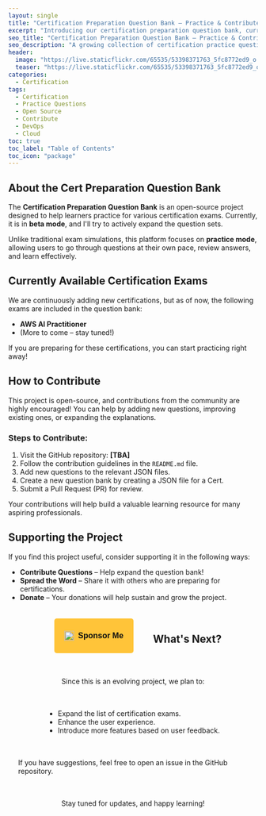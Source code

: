 ```yaml
---
layout: single
title: "Certification Preparation Question Bank – Practice & Contribute"
excerpt: "Introducing our certification preparation question bank, currently in beta! Practice for your exams and contribute to the project."
seo_title: "Certification Preparation Question Bank – Practice & Contribute"
seo_description: "A growing collection of certification practice questions. Learn, contribute, and support this open-source initiative."
header:
  image: "https://live.staticflickr.com/65535/53398371763_5fc8772ed9_o.png"
  teaser: "https://live.staticflickr.com/65535/53398371763_5fc8772ed9_o.png"
categories:
  - Certification
tags:
  - Certification
  - Practice Questions
  - Open Source
  - Contribute
  - DevOps
  - Cloud
toc: true
toc_label: "Table of Contents"
toc_icon: "package"
---
```


## About the Cert Preparation Question Bank

The **Certification Preparation Question Bank** is an open-source project designed to help learners practice for various certification exams. Currently, it is in **beta mode**, and I'll try to actively expand the question sets.

Unlike traditional exam simulations, this platform focuses on **practice mode**, allowing users to go through questions at their own pace, review answers, and learn effectively.

## Currently Available Certification Exams

We are continuously adding new certifications, but as of now, the following exams are included in the question bank:

- **AWS AI Practitioner**
- (More to come – stay tuned!)

If you are preparing for these certifications, you can start practicing right away!

## How to Contribute

This project is open-source, and contributions from the community are highly encouraged! You can help by adding new questions, improving existing ones, or expanding the explanations.

### Steps to Contribute:
1. Visit the GitHub repository: **[TBA]**  
2. Follow the contribution guidelines in the `README.md` file.
3. Add new questions to the relevant JSON files.
4. Create a new question bank by creating a JSON file for a Cert.
5. Submit a Pull Request (PR) for review.

Your contributions will help build a valuable learning resource for many aspiring professionals.

## Supporting the Project

If you find this project useful, consider supporting it in the following ways:
- **Contribute Questions** – Help expand the question bank!
- **Spread the Word** – Share it with others who are preparing for certifications.
- **Donate** – Your donations will help sustain and grow the project.

<div  style="display: flex; justify-content: center; gap: 20px; flex-wrap: wrap; padding: 20px;">

<!-- Buy Me a Coffee -->

<div>

<script  type="text/javascript"  src="https://cdnjs.buymeacoffee.com/1.0.0/button.prod.min.js"

data-name="bmc-button"

data-slug="shantoroy"

data-color="#FFDD00"

data-emoji=""

data-font="Cookie"

data-text="Buy me a coffee"

data-outline-color="#000000"

data-font-color="#000000"

data-coffee-color="#ffffff">

</script>

</div>

<!-- Pay with PayPal -->

<div>

<style>

.paypal-sponsor-button {

background-color: #FFC439;

color: #111;

border: none;

border-radius: 5px;

padding: 10px  20px;

font-size: 16px;

font-weight: bold;

cursor: pointer;

display: inline-flex;

align-items: center;

gap: 8px;

transition: background-color 0.3s;

}

.paypal-sponsor-button:hover {

background-color: #F2BB36;

}

.paypal-sponsor-button  img {

height: 20px;

}

</style>

<form  action="https://www.paypal.com/donate?business=Q9F45GULUSYMY&currency_code=USD"  method="post"  target="_blank">


<button  type="submit"  class="paypal-sponsor-button">

<img  src="https://www.paypalobjects.com/webstatic/mktg/Logo/pp-logo-100px.png"  alt="PayPal Logo">

Sponsor Me

</button>

</form>

</div>

<div>

</div>

## What's Next?

Since this is an evolving project, we plan to:
- Expand the list of certification exams.
- Enhance the user experience.
- Introduce more features based on user feedback.

If you have suggestions, feel free to open an issue in the GitHub repository.

Stay tuned for updates, and happy learning!

<!--stackedit_data:
eyJoaXN0b3J5IjpbLTEyNzgzMDExMTIsLTM4NTM5NzQ4NSwtMz
kzOTA0OTYzLC0xNTM0MDc4ODkzLC0xNzAwNDQzMzc5LDI3Njgz
NjQxMV19
-->